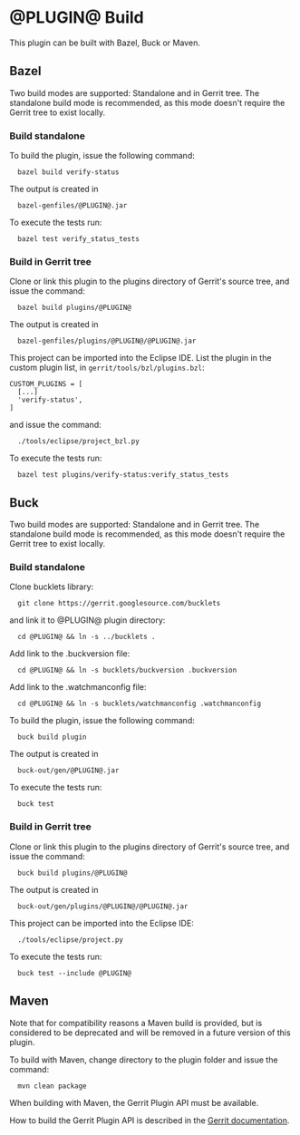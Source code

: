 @PLUGIN@ Build
==============

This plugin can be built with Bazel, Buck or Maven.

Bazel
----

Two build modes are supported: Standalone and in Gerrit tree.
The standalone build mode is recommended, as this mode doesn't require
the Gerrit tree to exist locally.

### Build standalone

To build the plugin, issue the following command:

```
  bazel build verify-status
```

The output is created in

```
  bazel-genfiles/@PLUGIN@.jar
```

To execute the tests run:

```
  bazel test verify_status_tests
```

### Build in Gerrit tree

Clone or link this plugin to the plugins directory of Gerrit's source
tree, and issue the command:

```
  bazel build plugins/@PLUGIN@
```

The output is created in

```
  bazel-genfiles/plugins/@PLUGIN@/@PLUGIN@.jar
```

This project can be imported into the Eclipse IDE. List the plugin in the
custom plugin list, in `gerrit/tools/bzl/plugins.bzl`:

```
CUSTOM_PLUGINS = [
  [...]
  'verify-status',
]
```

and issue the command:

```
  ./tools/eclipse/project_bzl.py
```

To execute the tests run:

```
  bazel test plugins/verify-status:verify_status_tests
```

Buck
----

Two build modes are supported: Standalone and in Gerrit tree.
The standalone build mode is recommended, as this mode doesn't require
the Gerrit tree to exist locally.

### Build standalone

Clone bucklets library:

```
  git clone https://gerrit.googlesource.com/bucklets

```
and link it to @PLUGIN@ plugin directory:

```
  cd @PLUGIN@ && ln -s ../bucklets .
```

Add link to the .buckversion file:

```
  cd @PLUGIN@ && ln -s bucklets/buckversion .buckversion
```

Add link to the .watchmanconfig file:
```
  cd @PLUGIN@ && ln -s bucklets/watchmanconfig .watchmanconfig
```

To build the plugin, issue the following command:


```
  buck build plugin
```

The output is created in

```
  buck-out/gen/@PLUGIN@.jar
```

To execute the tests run:

```
  buck test
```

### Build in Gerrit tree

Clone or link this plugin to the plugins directory of Gerrit's source
tree, and issue the command:

```
  buck build plugins/@PLUGIN@
```

The output is created in

```
  buck-out/gen/plugins/@PLUGIN@/@PLUGIN@.jar
```

This project can be imported into the Eclipse IDE:

```
  ./tools/eclipse/project.py
```

To execute the tests run:

```
  buck test --include @PLUGIN@
```

Maven
-----

Note that for compatibility reasons a Maven build is provided, but is considered
to be deprecated and will be removed in a future version of this plugin.

To build with Maven, change directory to the plugin folder and issue the
command:

```
  mvn clean package
```

When building with Maven, the Gerrit Plugin API must be available.

How to build the Gerrit Plugin API is described in the [Gerrit
documentation](../../../Documentation/dev-buck.html#_extension_and_plugin_api_jar_files).
